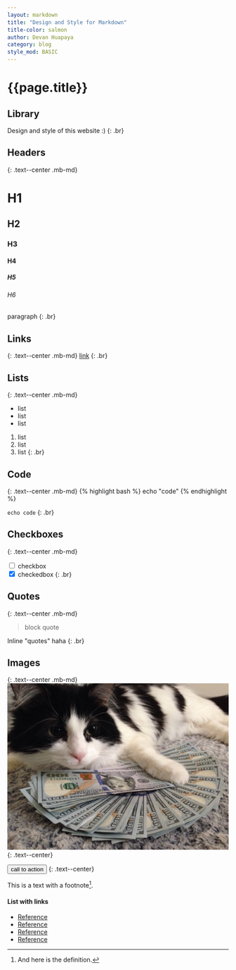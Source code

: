 ```yaml
---
layout: markdown
title: "Design and Style for Markdown"
title-color: salmon
author: Devan Huapaya
category: blog
style_mod: BASIC
---
```


# {{page.title}}

## Library

Design and style of this website :)
{: .br}

## Headers
{: .text--center .mb-md}

# H1

## H2

### H3

#### H4

##### H5

###### H6

paragraph
{: .br}

## Links
{: .text--center .mb-md}
[link](http://google.com)
{: .br}

## Lists
{: .text--center .mb-md}

- list
- list
- list

1. list
2. list
3. list
{: .br}


## Code
{: .text--center .mb-md}
{% highlight bash %}
echo "code"
{% endhighlight %}

`echo code`
{: .br}

## Checkboxes
{: .text--center .mb-md}

<input type="checkbox">  checkbox  
<input type="checkbox" checked> checkedbox
{: .br}


## Quotes
{: .text--center .mb-md}

> block quote

Inline "quotes" haha
{: .br}

## Images
{: .text--center .mb-md}
![gras](/assets/images/cat.jpg)
{: .text--center}


<button>call to action</button>
{: .text--center}

This is a text with a
footnote[^1].

[^1]: And here is the definition.

#### List with links

- [Reference](http://google.com)
- [Reference](http://google.com)
- [Reference](http://google.com)
- [Reference](http://google.com)
